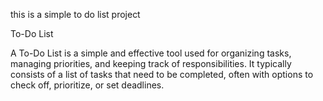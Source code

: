 this is a simple to do list project

To-Do List

A To-Do List is a simple and effective tool used for organizing tasks, managing priorities, and keeping track of responsibilities. It typically consists of a list of tasks that need to be completed, often with options to check off, prioritize, or set deadlines.

